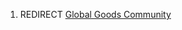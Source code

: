 1.  REDIRECT <a href="Global_Goods_Community" class="wikilink"
    title="Global Goods Community">Global Goods Community</a>

